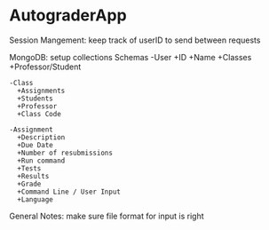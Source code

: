 # AutograderApp

Session Mangement:
  keep track of userID to send between requests

MongoDB:
  setup collections
    Schemas
    -User
      +ID
      +Name
      +Classes
      +Professor/Student

    -Class
      +Assignments
      +Students
      +Professor
      +Class Code

    -Assignment
      +Description
      +Due Date
      +Number of resubmissions
      +Run command
      +Tests
      +Results
      +Grade
      +Command Line / User Input
      +Language

General Notes:
  make sure file format for input is right

